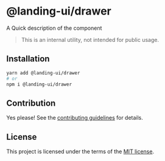 # @landing-ui/drawer

A Quick description of the component

> This is an internal utility, not intended for public usage.

## Installation

```sh
yarn add @landing-ui/drawer
# or
npm i @landing-ui/drawer
```

## Contribution

Yes please! See the
[contributing guidelines](https://github.com/PanagiotisPitsikoulis/landing.ui/blob/master/CONTRIBUTING.md)
for details.

## License

This project is licensed under the terms of the
[MIT license](https://github.com/PanagiotisPitsikoulis/landing.ui/blob/master/LICENSE).
